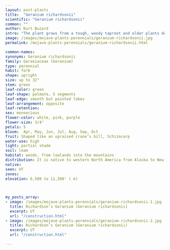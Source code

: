 ```yaml
---
layout: post-plants
title:  "Geranium richardsonii"
scientific: "Geranium richardsonii"
common: ""
author: Kurt Buzard
intro: "The plant grows from a tough, woody taproot and older plants develop rhizomes. The leaves are up to 15 centimeters wide and are divided into generally five segments, each segment subdivided into small rounded or pointed lobes. The flower has five pointed sepals beneath five rounded petals, each one to two centimeters long. The petals are white to purple with darker purple veining. The fruit has a small body with a straight style up to 2.5 centimeters long"
image: /images/mojave-plants-perennials/geranium-richardsonii.jpg
permalink: /mojave-plants-perennials/geranium-richardsonii.html

common-names: 
synonyms: Geranium richardsonii
family: Geraniaceae (Geranium)
type: perennial
habit: forb
shape: upright
size: up to 32"
stem: green
leaf-color: green
leaf-shape: palmate, 5 segments
leaf-edge: smooth but pointed lobes
leaf-arrangement: opposite
leaf-retention: 
sex: monoecious
flower-color: white, pink, purple
flower-size: 3/4"
petals: 5
bloom:  Apr, May, Jun, Jul, Aug, Sep, Oct
fruit: Shaped like an upraised crane’s bill, Schizocarp
water-use: high
light: partial shade
soil: loam
habitat: woods, from lowlands into the mountains
distribution: It is native to western North America from Alaska to New Mexico
native: 
seen: UT
zones: 
elevation: 6,500 to 11,500' ( m)
 
   

my_posts_array:
- image: /images/mojave-plants-perennials/geranium-richardsonii-1.jpg
  title: Richardson’s Geranium (Geranium richardsonii)
  excerpt: UT
  url: "/construction.html"
- image: /images/mojave-plants-perennials/geranium-richardsonii-2.jpg
  title: Richardson’s Geranium (Geranium richardsonii)
  excerpt: UT
  url: "/construction.html"
 
---
```

  
  
 <p></p>
  